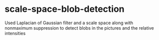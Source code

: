 # scale-space-blob-detection
Used Laplacian of Gaussian filter and a scale space along with nonmaximum suppression to detect blobs in the pictures and the relative intensities
